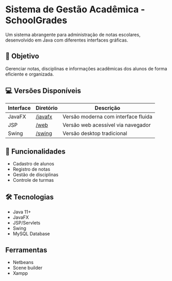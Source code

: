 # Sistema de Gestão Acadêmica - SchoolGrades

Um sistema abrangente para administração de notas escolares, desenvolvido em Java com diferentes interfaces gráficas.

## 🎯 Objetivo
Gerenciar notas, disciplinas e informações acadêmicas dos alunos de forma eficiente e organizada.

## 💻 Versões Disponíveis

| Interface | Diretório | Descrição |
|-----------|-----------|-----------|
| JavaFX | [/javafx](/MVC-JavaFX) | Versão moderna com interface fluida |
| JSP | [/web](/MVC-WEB) | Versão web acessível via navegador |
| Swing | [/swing](/MVC) | Versão desktop tradicional |

## 🚀 Funcionalidades

- Cadastro de alunos
- Registro de notas
- Gestão de disciplinas
- Controle de turmas

## 🛠️ Tecnologias

- Java 11+
- JavaFX
- JSP/Servlets
- Swing
- MySQL Database


## Ferramentas

- Netbeans
- Scene builder
- Xampp
